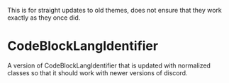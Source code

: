 This is for straight updates to old themes, does not ensure that they work exactly as they once did.

# CodeBlockLangIdentifier

<div>A version of CodeBlockLangIdentifier that is updated with normalized classes so that it should work with newer versions of discord.</div>
